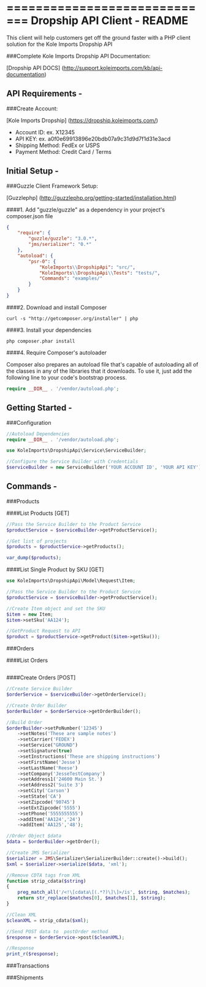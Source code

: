 =============================
Dropship API Client - README
=============================

This client will help customers get off the ground faster with a PHP client solution for the Kole Imports Dropship API

###Complete Kole Imports Dropship API Documentation:

[Dropship API DOCS] (http://support.koleimports.com/kb/api-documentation)

API Requirements -
-------------------------------------------------------------

###Create Account:

[Kole Imports Dropship] (https://dropship.koleimports.com/)

* Account ID: ex. X12345
* API KEY: ex. a0f0e69913896e20bdb07a9c31d9d7f1d31e3acd
* Shipping Method: FedEx or USPS
* Payment Method: Credit Card / Terms


Initial Setup -
------------------------

###Guzzle Client Framework Setup:

[Guzzlephp] (http://guzzlephp.org/getting-started/installation.html)

####1. Add "guzzle/guzzle" as a dependency in your project's composer.json file

```json
{
    "require": {
        "guzzle/guzzle": "3.0.*",
        "jms/serializer": "0.*"
    },
    "autoload": {
        "psr-0": {
            "KoleImports\\DropshipApi": "src/",
            "KoleImports\\DropshipApi\\Tests": "tests/",
            "Commands": "examples/"
        }
    }
}
```

####2. Download and install Composer

```teminal
curl -s "http://getcomposer.org/installer" | php
```

####3. Install your dependencies

```terminal
php composer.phar install
```
####4. Require Composer's autoloader

Composer also prepares an autoload file that's capable of autoloading all of the classes in any of the libraries that it downloads. To use it, just add the following line to your code's bootstrap process.

```php
require __DIR__ . '/vendor/autoload.php';
```

Getting Started -
------------------------

###Configuration


```php
//Autoload Dependencies
require __DIR__ . '/vendor/autoload.php';

use KoleImports\DropshipApi\Service\ServiceBuilder;

//Configure the Service Builder with Credentials
$serviceBuilder = new ServiceBuilder('YOUR ACCOUNT ID', 'YOUR API KEY');
```

Commands -
------------------------

###Products

####List Products [GET]

```php
//Pass the Service Builder to the Product Service
$productService = $serviceBuilder->getProductService();

//Get list of projects
$products = $productService->getProducts();

var_dump($products);
```

####List Single Product by SKU [GET]

```php
use KoleImports\DropshipApi\Model\Request\Item;

//Pass the Service Builder to the Product Service
$productService = $serviceBuilder->getProductService();

//Create Item object and set the SKU
$item = new Item;
$item->setSku('AA124');

//GetProduct Request to API
$product = $productService->getProduct($item->getSku());
```

###Orders

####List Orders

```php

```

####Create Orders [POST]

```php
//Create Service Builder
$orderService = $serviceBuilder->getOrderService();

//Create Order Builder
$orderBuilder = $orderService->getOrderBuilder();

//Build Order
$orderBuilder->setPoNumber('12345')
    ->setNotes('These are sample notes')
    ->setCarrier('FEDEX')
    ->setService("GROUND")
    ->setSignature(true)
    ->setInstructions('These are shipping instructions')
    ->setFirstName('Jesse')
    ->setLastName('Reese')
    ->setCompany('JesseTestCompany')
    ->setAddress1('24600 Main St.')
    ->setAddress2('Suite 3')
    ->setCity('Carson')
    ->setState('CA')
    ->setZipcode('90745')
    ->setExtZipcode('5555')
    ->setPhone('5555555555')
    ->addItem('AA124','24')
    ->addItem('AA125','48');

//Order Object $data
$data = $orderBuilder->getOrder();

//Create JMS Serializer
$serializer = JMS\Serializer\SerializerBuilder::create()->build();
$xml = $serializer->serialize($data, 'xml');

//Remove CDTA tags from XML
function strip_cdata($string)
{
    preg_match_all('/<!\[cdata\[(.*?)\]\]>/is', $string, $matches);
    return str_replace($matches[0], $matches[1], $string);
}

//Clean XML
$cleanXML = strip_cdata($xml);

//Send POST data to  postOrder method
$response = $orderService->post($cleanXML);

//Response
print_r($response);

```

###Transactions

###Shipments



